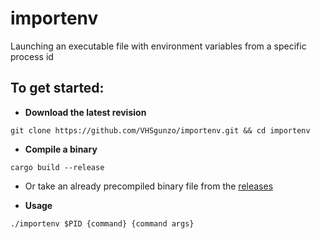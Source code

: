 # importenv
Launching an executable file with environment variables from a specific process id

## To get started:
* **Download the latest revision**
```
git clone https://github.com/VHSgunzo/importenv.git && cd importenv
```

* **Сompile a binary**
```
cargo build --release
```
* Or take an already precompiled binary file from the [releases](https://github.com/VHSgunzo/importenv/releases)

* **Usage**
```
./importenv $PID {command} {command args}
```
